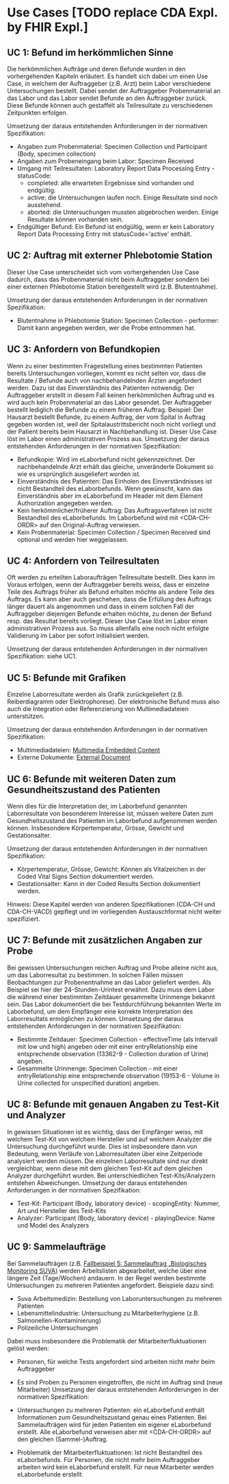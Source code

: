 # Use Cases [TODO replace CDA Expl. by FHIR Expl.]

## UC 1: Befund im herkömmlichen Sinne

Die herkömmlichen Aufträge und deren Befunde wurden in den vorhergehenden Kapiteln erläutert. Es handelt sich dabei um einen Use Case, in welchem der Auftraggeber (z.B. Arzt) beim Labor verschiedene Untersuchungen bestellt. Dabei sendet der Auftraggeber Probenmaterial an das Labor und das Labor sendet Befunde an den Auftraggeber zurück. Diese Befunde können auch gestaffelt als Teilresultate zu verschiedenen Zeitpunkten erfolgen.

Umsetzung der daraus entstehenden Anforderungen in der normativen Spezifikation:

* Angaben zum Probenmaterial: Specimen Collection und Participant (Body, specimen collection)
* Angaben zum Probeneingang beim Labor: Specimen Received
* Umgang mit Teilresultaten: Laboratory Report Data Processing Entry - statusCode:
  * completed: alle erwarteten Ergebnisse sind vorhanden und endgültig.
  * active: die Untersuchungen laufen noch. Einige Resultate sind noch ausstehend.
  * aborted: die Untersuchungen mussten abgebrochen werden. Einige Resultate können vorhanden sein.
* Endgültiger Befund: Ein Befund ist endgültig, wenn er kein Laboratory Report Data Processing Entry mit statusCode='active' enthält.

## UC 2: Auftrag mit externer Phlebotomie Station

Dieser Use Case unterscheidet sich vom vorhergehenden Use Case dadurch, dass das Probenmaterial nicht beim Auftraggeber sondern bei einer externen Phlebotomie Station bereitgestellt wird (z.B. Blutentnahme).

Umsetzung der daraus entstehenden Anforderungen in der normativen Spezifikation:

* Blutentnahme in Phlebotomie Station: Specimen Collection - performer: Damit kann angegeben werden, wer die Probe entnommen hat.
  
## UC 3: Anfordern von Befundkopien

Wenn zu einer bestimmten Fragestellung eines bestimmten Patienten bereits Untersuchungen vorliegen, kommt es nicht selten vor, dass die Resultate / Befunde auch von nachbehandelnden Ärzten angefordert werden. Dazu ist das Einverständnis des Patienten notwendig. Der Auftraggeber erstellt in diesem Fall keinen herkömmlichen Auftrag und es wird auch kein Probenmaterial an das Labor gesendet. Der Auftraggeber bestellt lediglich die Befunde zu einem früheren Auftrag.
Beispiel: Der Hausarzt bestellt Befunde, zu einem Auftrag, der vom Spital in Auftrag gegeben worden ist, weil der Spitalaustrittsbericht noch nicht vorliegt und der Patient bereits beim Hausarzt in Nachbehandlung ist. Dieser Use Case löst im Labor einen administrativen Prozess aus.
Umsetzung der daraus entstehenden Anforderungen in der normativen Spezifikation:

* Befundkopie: Wird im eLaborbefund nicht gekennzeichnet. Der nachbehandelnde Arzt erhält das gleiche, unveränderte Dokument so wie es ursprünglich ausgeliefert worden ist.
* Einverständnis des Patienten: Das Einholen des Einverständnisses ist nicht Bestandteil des eLaborbefunds. Wenn gewünscht, kann das Einverständnis aber im eLaborbefund im Header mit dem Element Authorization angegeben werden.
* Kein herkömmlicher/früherer Auftrag: Das Auftragsverfahren ist nicht Bestandteil des eLaborbefunds. Im Laborbefund wird mit \<CDA-CH-ORDR\> auf den Original-Auftrag verwiesen.
* Kein Probenmaterial: Specimen Collection / Specimen Received sind optional und werden hier weggelassen.
  
## UC 4: Anfordern von Teilresultaten

Oft werden zu erteilten Laboraufträgen Teilresultate bestellt. Dies kann im Voraus erfolgen, wenn der Auftraggeber bereits weiss, dass er einzelne Teile des Auftrags früher als Befund erhalten möchte als andere Teile des Auftrags. Es kann aber auch geschehen, dass die Erfüllung des Auftrags länger dauert als angenommen und dass in einem solchen Fall der Auftraggeber diejenigen Befunde erhalten möchte, zu denen der Befund resp. das Resultat bereits vorliegt. Dieser Use Case löst im Labor einen administrativen Prozess aus. So muss allenfalls eine noch nicht erfolgte Validierung im Labor per sofort initialisiert werden.

Umsetzung der daraus entstehenden Anforderungen in der normativen Spezifikation: siehe UC1.

## UC 5: Befunde mit Grafiken

Einzelne Laborresultate werden als Grafik zurückgeliefert (z.B. Reiberdiagramm oder Elektrophorese). Der elektronische Befund muss also auch die Integration oder Referenzierung von Multimediadateien unterstützen.

Umsetzung der daraus entstehenden Anforderungen in der normativen Spezifikation:

* Multimediadateien: [Multimedia Embedded Content](http://e-health-wiki.ch/index.php/Ehscda:CDA-CH-LREP_(specification)#Multimedia_Embedded_Content)
* Externe Dokumente: [External Document](http://e-health-wiki.ch/index.php/Ehscda:CDA-CH-LREP_(specification)#External_document)

## UC 6: Befunde mit weiteren Daten zum Gesundheitszustand des Patienten

Wenn dies für die Interpretation der, im Laborbefund genannten Laborresultate von besonderem Interesse ist, müssen weitere Daten zum Gesundheitszustand des Patienten im Laborbefund aufgenommen werden können. Insbesondere Körpertemperatur, Grösse, Gewicht und Gestationsalter.

Umsetzung der daraus entstehenden Anforderungen in der normativen Spezifikation:

* Körpertemperatur, Grösse, Gewicht: Können als Vitalzeichen in der Coded Vital Signs Section dokumentiert werden.
* Gestationsalter: Kann in der Coded Results Section dokumentiert werden.

Hinweis: Diese Kapitel werden von anderen Spezifikationen (CDA-CH und CDA-CH-VACD) gepflegt und im vorliegenden Austauschformat nicht weiter spezifiziert.

## UC 7: Befunde mit zusätzlichen Angaben zur Probe

Bei gewissen Untersuchungen reichen Auftrag und Probe alleine nicht aus, um das Laborresultat zu bestimmen. In solchen Fällen müssen Beobachtungen zur Probenentnahme an das Labor geliefert werden. Als Beispiel sei hier der 24-Stunden-Urintest erwähnt. Dazu muss dem Labor die während einer bestimmten Zeitdauer gesammelte Urinmenge bekannt sein. Das Labor dokumentiert die bei Testdurchführung bekannten Werte im Laborbefund, um dem Empfänger eine korrekte Interpretation des Laborresultats ermöglichen zu können.
Umsetzung der daraus entstehenden Anforderungen in der normativen Spezifikation:

* Bestimmte Zeitdauer: Specimen Collection - effectiveTime (als Intervall mit low und high) angeben oder mit einer entryRelationship eine entsprechende observation (13362-9 - Collection duration of Urine) angeben.
* Gesammelte Urinmenge: Specimen Collection - mit einer entryRelationship eine entsprechende observation (19153-6 - Volume in Urine collected for unspecified duration) angeben.

## UC 8: Befunde mit genauen Angaben zu Test-Kit und Analyzer

In gewissen Situationen ist es wichtig, dass der Empfänger weiss, mit welchem Test-Kit von welchem Hersteller und auf welchem Analyzer die Untersuchung durchgeführt wurde. Dies ist insbesondere dann von Bedeutung, wenn Verläufe von Laborresultaten über eine Zeitperiode analysiert werden müssen. Die einzelnen Laborresultate sind nur direkt vergleichbar, wenn diese mit dem gleichen Test-Kit auf dem gleichen Analyzer durchgeführt wurden. Bei unterschiedlichen Test-Kits/Analyzern entstehen Abweichungen.
Umsetzung der daraus entstehenden Anforderungen in der normativen Spezifikation:

* Test-Kit: Participant (Body, laboratory device) - scopingEntity: Nummer, Art und Hersteller des Test-Kits
* Analyzer: Participant (Body, laboratory device) - playingDevice: Name und Model des Analyzers

## UC 9: Sammelaufträge

Bei Sammelaufträgen (z.B. [Fallbeispiel 5: Sammelauftrag „Biologisches Monitoring SUVA](http://e-health-wiki.ch/index.php/Ehscda:CDA-CH-LREP_(specification)#Fallbeispiel_5:_Sammelauftrag_.E2.80.9EBiologisches_Monitoring_SUVA.E2.80.9C)) werden Arbeitslisten abgearbeitet, welche über eine längere Zeit (Tage/Wochen) andauern. In der Regel werden bestimmte Untersuchungen zu mehreren Patienten angefordert. Beispiele dazu sind:

* Suva Arbeitsmedizin: Bestellung von Laboruntersuchungen zu mehreren Patienten
* Lebensmittelindustrie: Untersuchung zu Mitarbeiterhygiene (z.B. Salmonellen-Kontaminierung)
* Polizeiliche Untersuchungen

Dabei muss insbesondere die Problematik der Mitarbeiterfluktuationen gelöst werden:

* Personen, für welche Tests angefordert sind arbeiten nicht mehr beim Auftraggeber
* Es sind Proben zu Personen eingetroffen, die nicht im Auftrag sind (neue Mitarbeiter)
Umsetzung der daraus entstehenden Anforderungen in der normativen Spezifikation:

* Untersuchungen zu mehreren Patienten: ein eLaborbefund enthält Informationen zum Gesundheitszustand genau eines Patienten. Bei Sammelaufträgen wird für jeden Patienten ein eigener eLaborbefund erstellt. Alle eLaborbefund verweisen aber mit \<CDA-CH-ORDR\> auf den gleichen (Sammel-)Auftrag.
* Problematik der Mitarbeiterfluktuationen: Ist nicht Bestandteil des eLaborbefunds. Für Personen, die nicht mehr beim Auftraggeber arbeiten wird kein eLaborbefund erstellt. Für neue Mitarbeiter werden eLaborbefunde erstellt.
